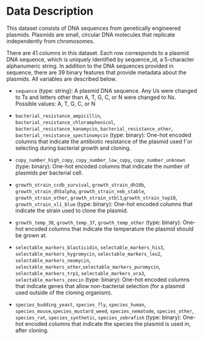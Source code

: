# Data Description

This dataset consists of DNA sequences from genetically engineered plasmids. Plasmids are small, circular DNA molecules that replicate independently from chromosomes.

There are 41 columns in this dataset. Each row corresponds to a plasmid DNA sequence, which is uniquely identified by sequence_id, a 5-character alphanumeric string. In addition to the DNA sequences provided in sequence, there are 39 binary features that provide metadata about the plasmids. All variables are described below.

- `sequence` (type: string): A plasmid DNA sequence. Any Us were changed to Ts and letters other than A, T, G, C, or N were changed to Ns. Possible values: A, T, G, C, or N

- `bacterial_resistance_ampicillin`, `bacterial_resistance_chloramphenicol`, `bacterial_resistance_kanamycin`, `bacterial_resistance_other`, `bacterial_resistance_spectinomycin` (type: binary): One-hot encoded columns that indicate the antibiotic resistance of the plasmid used f`or selecting during bacterial growth and cloning.
- `copy_number_high_copy`, `copy_number_low_copy`, `copy_number_unknown` (type: binary): One-hot encoded columns that indicate the number of plasmids per bacterial cell.
- `growth_strain_ccdb_survival`, `growth_strain_dh10b`, `growth_strain_dh5alpha`, `growth_strain_neb_stable`, `growth_strain_other`, `growth_strain_stbl3`,`growth_strain_top10`, `growth_strain_xl1_blue` (type: binary): One-hot encoded columns that indicate the strain used to clone the plasmid.
- `growth_temp_30`, `growth_temp_37`, `growth_temp_other` (type: binary): One-hot encoded columns that indicate the temperature the plasmid should be grown at.
- `selectable_markers_blasticidin`, `selectable_markers_his3`, `selectable_markers_hygromycin`, `selectable_markers_leu2`, `selectable_markers_neomycin`, `selectable_markers_other`,`selectable_markers_puromycin`, `selectable_markers_trp1`, `selectable_markers_ura3`, `selectable_markers_zeocin` (type: binary): One-hot encoded columns that indicate genes that allow non-bacterial selection (for a plasmid used outside of the cloning organism).
- `species_budding_yeast`, `species_fly`, `species_human`, `species_mouse`,`species_mustard_weed`, `species_nematode`, `species_other`, `species_rat`, `species_synthetic`, `species_zebrafish` (type: binary): One-hot encoded columns that indicate the species the plasmid is used in, after cloning.